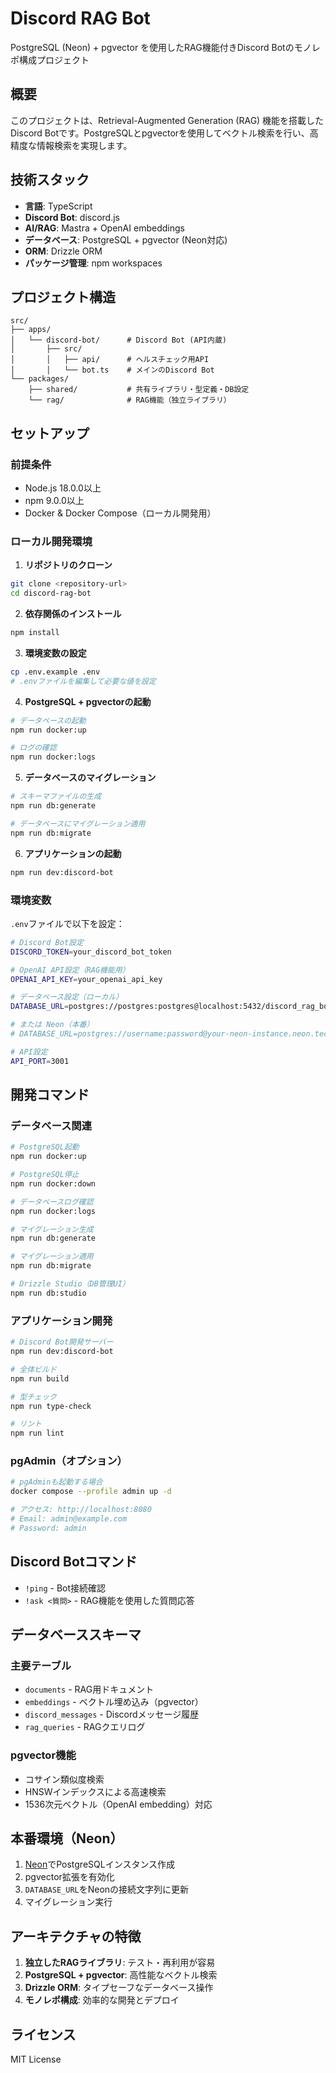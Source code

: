 # Discord RAG Bot

PostgreSQL (Neon) + pgvector を使用したRAG機能付きDiscord Botのモノレポ構成プロジェクト

## 概要

このプロジェクトは、Retrieval-Augmented Generation (RAG) 機能を搭載したDiscord Botです。PostgreSQLとpgvectorを使用してベクトル検索を行い、高精度な情報検索を実現します。

## 技術スタック

- **言語**: TypeScript
- **Discord Bot**: discord.js
- **AI/RAG**: Mastra + OpenAI embeddings
- **データベース**: PostgreSQL + pgvector (Neon対応)
- **ORM**: Drizzle ORM
- **パッケージ管理**: npm workspaces

## プロジェクト構造

```
src/
├── apps/
│   └── discord-bot/      # Discord Bot (API内蔵)
│       ├── src/
│       │   ├── api/      # ヘルスチェック用API
│       │   └── bot.ts    # メインのDiscord Bot
└── packages/
    ├── shared/           # 共有ライブラリ・型定義・DB設定
    └── rag/              # RAG機能（独立ライブラリ）
```

## セットアップ

### 前提条件

- Node.js 18.0.0以上
- npm 9.0.0以上
- Docker & Docker Compose（ローカル開発用）

### ローカル開発環境

1. **リポジトリのクローン**
```bash
git clone <repository-url>
cd discord-rag-bot
```

2. **依存関係のインストール**
```bash
npm install
```

3. **環境変数の設定**
```bash
cp .env.example .env
# .envファイルを編集して必要な値を設定
```

4. **PostgreSQL + pgvectorの起動**
```bash
# データベースの起動
npm run docker:up

# ログの確認
npm run docker:logs
```

5. **データベースのマイグレーション**
```bash
# スキーマファイルの生成
npm run db:generate

# データベースにマイグレーション適用
npm run db:migrate
```

6. **アプリケーションの起動**
```bash
npm run dev:discord-bot
```

### 環境変数

`.env`ファイルで以下を設定：

```bash
# Discord Bot設定
DISCORD_TOKEN=your_discord_bot_token

# OpenAI API設定（RAG機能用）
OPENAI_API_KEY=your_openai_api_key

# データベース設定（ローカル）
DATABASE_URL=postgres://postgres:postgres@localhost:5432/discord_rag_bot

# または Neon（本番）
# DATABASE_URL=postgres://username:password@your-neon-instance.neon.tech/dbname?sslmode=require

# API設定
API_PORT=3001
```

## 開発コマンド

### データベース関連
```bash
# PostgreSQL起動
npm run docker:up

# PostgreSQL停止
npm run docker:down

# データベースログ確認
npm run docker:logs

# マイグレーション生成
npm run db:generate

# マイグレーション適用
npm run db:migrate

# Drizzle Studio（DB管理UI）
npm run db:studio
```

### アプリケーション開発
```bash
# Discord Bot開発サーバー
npm run dev:discord-bot

# 全体ビルド
npm run build

# 型チェック
npm run type-check

# リント
npm run lint
```

### pgAdmin（オプション）
```bash
# pgAdminも起動する場合
docker compose --profile admin up -d

# アクセス: http://localhost:8080
# Email: admin@example.com
# Password: admin
```

## Discord Botコマンド

- `!ping` - Bot接続確認
- `!ask <質問>` - RAG機能を使用した質問応答

## データベーススキーマ

### 主要テーブル
- `documents` - RAG用ドキュメント
- `embeddings` - ベクトル埋め込み（pgvector）
- `discord_messages` - Discordメッセージ履歴
- `rag_queries` - RAGクエリログ

### pgvector機能
- コサイン類似度検索
- HNSWインデックスによる高速検索
- 1536次元ベクトル（OpenAI embedding）対応

## 本番環境（Neon）

1. [Neon](https://neon.tech/)でPostgreSQLインスタンス作成
2. pgvector拡張を有効化
3. `DATABASE_URL`をNeonの接続文字列に更新
4. マイグレーション実行

## アーキテクチャの特徴

1. **独立したRAGライブラリ**: テスト・再利用が容易
2. **PostgreSQL + pgvector**: 高性能なベクトル検索
3. **Drizzle ORM**: タイプセーフなデータベース操作
4. **モノレポ構成**: 効率的な開発とデプロイ

## ライセンス

MIT License